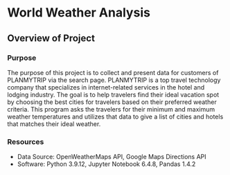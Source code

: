 # World Weather Analysis
## Overview of Project
### Purpose
The purpose of this project is to collect and present data for customers of PLANMYTRIP via the search page. PLANMYTRIP is a top travel technology company that specializes in internet-related services in the hotel and lodging industry. The goal is to help travelers find their ideal vacation spot by choosing the best cities for travelers based on their preferred weather criteria. This program asks the travelers for their minimum and maximum weather temperatures and utilizes that data to give a list of cities and hotels that matches their ideal weather. 

### Resources
* Data Source: OpenWeatherMaps API, Google Maps Directions API
* Software: Python 3.9.12, Jupyter Notebook 6.4.8, Pandas 1.4.2
